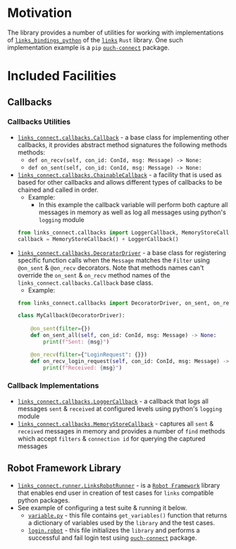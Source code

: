 # Motivation
The library provides a number of utilities for working with implementations of [`links_bindings_python`](https://crates.io/crates/links_bindings_python) of the [`links`](https://github.com/softstream-link/links) `Rust` library. One such implementation example is a `pip`  [`ouch-connect`](https://pypi.org/project/ouch-connect) package.

# Included Facilities
## Callbacks
### Callbacks Utilities

  * [`links_connect.callbacks.Callback`](./src/links_connect/callbacks/_01_core/__init__.py#Callback) - a base class for implementing other callbacks, it provides abstract method signatures the following methods methods:
    * `def on_recv(self, con_id: ConId, msg: Message) -> None:`
    * `def on_sent(self, con_id: ConId, msg: Message) -> None:`
  * [`links_connect.callbacks.ChainableCallback`](./src/links_connect/callbacks/_02_chained/__init__.py#ChainableCallback) - a facility that is used as based for other callbacks and allows different types of callbacks to be chained and called in order.
    * Example:
      *  In this example the callback variable will perform both capture all messages in memory as well as log all messages using python's `logging` module
    ```python
    from links_connect.callbacks import LoggerCallback, MemoryStoreCallback
    callback = MemoryStoreCallback() + LoggerCallback()
    ```
  * [`links_connect.callbacks.DecoratorDriver`](./src/links_connect/callbacks/_04_decorator/driver.py#DecoratorDriver) - a base class for registering specific function calls when the `Message` matches the `Filter` using `@on_sent` & `@on_recv` decorators. Note that methods names can't override the `on_sent` & `on_recv` method names of the `links_connect.callbacks.Callback` base class.
    * Example:
    ```python
    from links_connect.callbacks import DecoratorDriver, on_sent, on_recv
    
    class MyCallback(DecoratorDriver):
        
        @on_sent(filter={})
        def on_sent_all(self, con_id: ConId, msg: Message) -> None:
            print(f"Sent: {msg}")

        @on_recv(filter={"LoginRequest": {}})
        def on_recv_login_request(self, con_id: ConId, msg: Message) -> None:
            print(f"Received: {msg}")
    ```

### Callback Implementations

  * [`links_connect.callbacks.LoggerCallback`](./src/links_connect/callbacks/_03_logger/__init__.py#LoggerCallback) - a callback that logs all messages `sent` & `received` at configured levels using python's `logging` module
  * [`links_connect.callbacks.MemoryStoreCallback`](./src/links_connect/callbacks/_05_store/__init__.py#MemoryStoreCallback) - captures all `sent` & `received` messages in memory and provides a number of `find` methods which accept `filters` & `connection id` for querying the captured messages
  

## Robot Framework Library
  * [`links_connect.runner.LinksRobotRunner`](./src/links_connect/runner/robotfwrk.py#LinksRobotRunner) - is a [`Robot Framework`](https://robotframework.org) library that enables end user in creation of test cases for `links` compatible python packages. 
  * See example of configuring a test suite & running it below.
    * [`variable.py`](./tests/links_connect/runner/robotfwrk/suites/ouch/variables.py) - this file contains `get_variables()` function that returns a dictionary of variables used by the `library` and the test cases.
    * [`login.robot`](./tests/links_connect/runner/robotfwrk/suites/ouch/login.robot) - this file initializes the `library` and performs a successful and fail login test using [`ouch-connect`](https://pypi.org/project/ouch-connect) package.